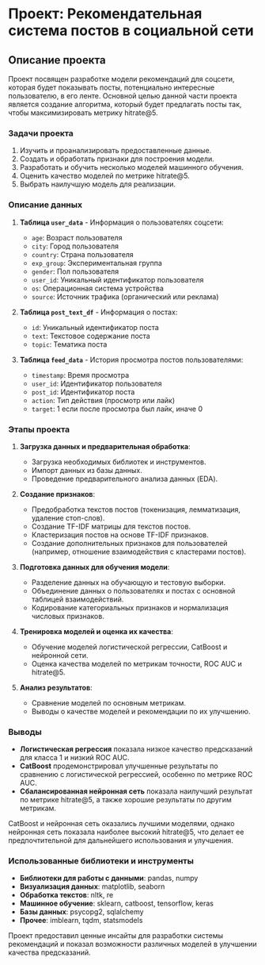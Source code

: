 # Проект: Рекомендательная система постов в социальной сети
## Описание проекта

Проект посвящен разработке модели рекомендаций для соцсети, которая будет показывать посты, потенциально интересные пользователю, в его ленте. Основной целью данной части проекта является создание алгоритма, который будет предлагать посты так, чтобы максимизировать метрику hitrate@5.

### Задачи проекта
1. Изучить и проанализировать предоставленные данные.
2. Создать и обработать признаки для построения модели.
3. Разработать и обучить несколько моделей машинного обучения.
4. Оценить качество моделей по метрике hitrate@5.
5. Выбрать наилучшую модель для реализации.

### Описание данных
1. **Таблица `user_data`** - Информация о пользователях соцсети:
   - `age`: Возраст пользователя
   - `city`: Город пользователя
   - `country`: Страна пользователя
   - `exp_group`: Экспериментальная группа
   - `gender`: Пол пользователя
   - `user_id`: Уникальный идентификатор пользователя
   - `os`: Операционная система устройства
   - `source`: Источник трафика (органический или реклама)

2. **Таблица `post_text_df`** - Информация о постах:
   - `id`: Уникальный идентификатор поста
   - `text`: Текстовое содержание поста
   - `topic`: Тематика поста

3. **Таблица `feed_data`** - История просмотра постов пользователями:
   - `timestamp`: Время просмотра
   - `user_id`: Идентификатор пользователя
   - `post_id`: Идентификатор поста
   - `action`: Тип действия (просмотр или лайк)
   - `target`: 1 если после просмотра был лайк, иначе 0

### Этапы проекта
1. **Загрузка данных и предварительная обработка**:
   - Загрузка необходимых библиотек и инструментов.
   - Импорт данных из базы данных.
   - Проведение предварительного анализа данных (EDA).

2. **Создание признаков**:
   - Предобработка текстов постов (токенизация, лемматизация, удаление стоп-слов).
   - Создание TF-IDF матрицы для текстов постов.
   - Кластеризация постов на основе TF-IDF признаков.
   - Создание дополнительных признаков для пользователей (например, отношение взаимодействия с кластерами постов).

3. **Подготовка данных для обучения модели**:
   - Разделение данных на обучающую и тестовую выборки.
   - Объединение данных о пользователях и постах с основной таблицей взаимодействий.
   - Кодирование категориальных признаков и нормализация числовых признаков.

4. **Тренировка моделей и оценка их качества**:
   - Обучение моделей логистической регрессии, CatBoost и нейронной сети.
   - Оценка качества моделей по метрикам точности, ROC AUC и hitrate@5.

5. **Анализ результатов**:
   - Сравнение моделей по основным метрикам.
   - Выводы о качестве моделей и рекомендации по их улучшению.

### Выводы
- **Логистическая регрессия** показала низкое качество предсказаний для класса 1 и низкий ROC AUC.
- **CatBoost** продемонстрировал улучшенные результаты по сравнению с логистической регрессией, особенно по метрике ROC AUC.
- **Сбалансированная нейронная сеть** показала наилучший результат по метрике hitrate@5, а также хорошие результаты по другим метрикам.

CatBoost и нейронная сеть оказались лучшими моделями, однако нейронная сеть показала наиболее высокий hitrate@5, что делает ее предпочтительной для дальнейшего использования и улучшения.

### Использованные библиотеки и инструменты
- **Библиотеки для работы с данными**: pandas, numpy
- **Визуализация данных**: matplotlib, seaborn
- **Обработка текстов**: nltk, re
- **Машинное обучение**: sklearn, catboost, tensorflow, keras
- **Базы данных**: psycopg2, sqlalchemy
- **Прочее**: imblearn, tqdm, statsmodels

Проект предоставил ценные инсайты для разработки системы рекомендаций и показал возможности различных моделей в улучшении качества предсказаний.

